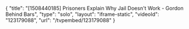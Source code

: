 {
    "title": "[1508440185] Prisoners Explain Why Jail Doesn't Work - Gordon Behind Bars",
    "type": "solo",
    "layout": "iframe-static",
    "videoId": "123179088",
    "url": "\/tvpembed\/123179088"
}